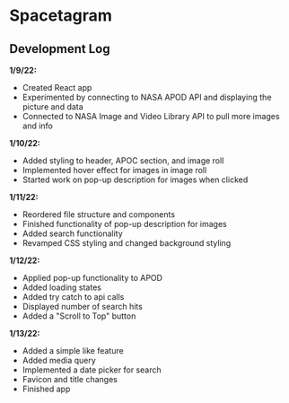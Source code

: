 # Spacetagram

## Development Log
**1/9/22:** 
- Created React app
- Experimented by connecting to NASA APOD API and displaying the picture and data
- Connected to NASA Image and Video Library API to pull more images and info

**1/10/22:**
- Added styling to header, APOC section, and image roll
- Implemented hover effect for images in image roll
- Started work on pop-up description for images when clicked

**1/11/22:**
- Reordered file structure and components
- Finished functionality of pop-up description for images
- Added search functionality
- Revamped CSS styling and changed background styling

**1/12/22:**
- Applied pop-up functionality to APOD
- Added loading states
- Added try catch to api calls
- Displayed number of search hits
- Added a "Scroll to Top" button

**1/13/22:**
- Added a simple like feature
- Added media query
- Implemented a date picker for search
- Favicon and title changes
- Finished app
